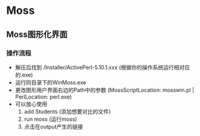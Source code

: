 # Moss

## Moss图形化界面

### 操作流程
- 解压后找到 /Installer/ActivePerl-5.10.1.xxx (根据你的操作系统运行相对应的.exe)
- 运行同目录下的WinMoss.exe
- 更改图形用户界面右边的Path中的参数 (MossScriptLocation: mosswin.pl | PerlLocation: perl.exe)
- 可以放心使用
  1. add Students (添加想要对比的文件)
  2. run moss (运行moss)
  3. 点击在output产生的链接
